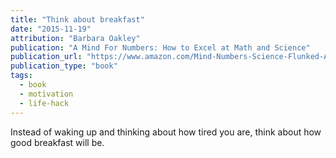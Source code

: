 ```yaml
---
title: "Think about breakfast"
date: "2015-11-19"
attribution: "Barbara Oakley"
publication: "A Mind For Numbers: How to Excel at Math and Science"
publication_url: "https://www.amazon.com/Mind-Numbers-Science-Flunked-Algebra-ebook/dp/B00G3L19ZU"
publication_type: "book"
tags:
  - book
  - motivation
  - life-hack
---
```


Instead of waking up and thinking about how tired you are, think about how good breakfast will be.
